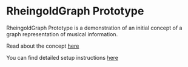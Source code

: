 # RheingoldGraph Prototype

RheingoldGraph Prototype is a demonstration of an initial concept of a graph representation of musical information.


Read about the concept [here](concept.md)

You can find detailed setup instructions [here](setup.md) 

